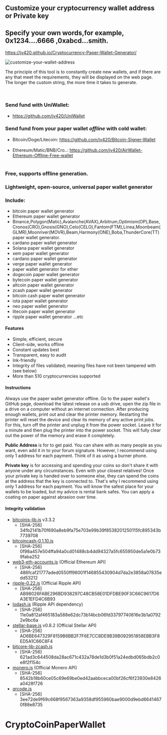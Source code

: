 ## Customize your cryptocurrency wallet address or Private key
## Specify your own words,for example, 0x1234....6666 ,0xabcd...smith.
https://jv420.github.io/Cryptocurrency-Paper-Wallet-Generator/

<img src="screen.png" alt="customize-your-wallet-address">

The principle of this tool is to constantly create new wallets, and if there are any that meet the requirements, they will be displayed on the web page. The longer the custom string, the more time it takes to generate.

<br>

### Send fund with UniWallet:
- https://github.com/jv420/UniWallet



### Send fund from your paper wallet *offline* with cold wallet:
- Bitcoin/Doge/Litecoin:
https://github.com/jv420/Bitcoin-Signer-Wallet<br><br>
- Ethereum/Matic/BNB/Cro..:
https://github.com/jv420/AirWallet-Ethereum-Offline-Free-wallet<br><br>


### Free, supports offline generation.

### Lightweight, open-source, universal paper wallet generator

### Include:
* bitcoin paper wallet generator
* Ethereum paper wallet generator
* Binance,Polygon(Matic),Avalanche(AVAX),Arbitrum,Optimism(OP),Base,Cronos(CRO),Gnosis(GNO),Celo(CELO),Fantom(FTM),Linea,Moonbeam(GLMR),Moonriver(MOVR),Beam,Harmony(ONE),Boba,ThunderCore(TT) paper wallet generator.
* cardano paper wallet generator
* Solana paper wallet generator
* xem paper wallet generator
* cardano paper wallet generator
* verge paper wallet generator
* paper wallet generator for ether
* dogecoin paper wallet generator
* bytecoin paper wallet generator
* altcoin paper wallet generator
* zcash paper wallet generator
* bitcoin cash paper wallet generator
* iota paper wallet generator
* neo paper wallet generator
* litecoin paper wallet generator
* ripple paper wallet generator
...etc

#### Features
* Simple, efficient, secure
* Client-side, works offline 
* Constant updates best
* Transparent, easy to audit
* Ink-friendly
* Integrity of files validated; meaning files have not been tampered with (see below)
* More than 510 cryptocurrencies supported

#### Instructions

Always use the paper wallet generator offline. Go to the paper wallet's GitHub page, download the latest release on a usb drive, open the zip file in a drive on a computer without an internet connection. After producing enough wallets, print out and clear the printer memory. Restarting the printer will reset the device and clear its memory of any active print jobs. For this, turn off the printer and unplug it from the power socket. Leave it for a minute and then plug the printer into the power socket. This will fully clear out the power of the memory and erase it completely.

**Public Address** is for to get paid. You can share with as many people as you want, even add it in to your forum signature. However, I recommend using only 1 address for each payment. Think of it as using a burner phone.

**Private key** is for accessing and spending your coins so don't share it with anyone under any circumstances. Even with your closest relatives! Once your private key is handed over to someone else, they can spend the coins at the address that the key is connected to. That's why I recommend using only 1 address for each payment. You will know the safest place for your wallets to be loaded, but my advice is rental bank safes. You can apply a coating on paper against abrasion over time.




#### Integrity validation
* [bitcoinjs-lib.js](https://github.com/bitcoinjs/bitcoinjs-lib) v3.3.2
	* [SHA-256] 34fb2141b70f690a8eb9fa75e703e99b39f8538201250115fc895343b7739708
* [bitcoincash-0.1.10.js](https://github.com/bitcoincashjs/bitcoincashjs)
	* [SHA-256] 0f98a457e504ffa94a0cd01488cb4dd94327a5fc655950de5a1e0b739faba252
* [web3-eth-accounts.js](https://github.com/ethereum/web3.js) (Official Ethereum API)
	* [SHA-256] 486fcaf21777aded0550ff96001f146855430904d7da2e3858a07835edd53212
* [ripple-0.22.js](https://github.com/ripple/ripple-lib/releases) (Official Ripple API)
	* [SHA-256] AB98026FABE296BD938297C48CB58E01DFDBE90F3C66C9617D6A3E1EFD4C6B93
* [lodash.js](https://github.com/lodash/lodash) (Ripple API dependency)
	* [SHA-256] 11e0a812af465183a588e62dc73b14bcb06fd33797740616e3b1a07922e9bc6a
* [stellar-base.js](https://github.com/stellar/bower-js-stellar-base) v0.8.2 (Official Stellar API)
	* [SHA-256] AD6BE647329F8159B6BB2F7F6E7CC8DE9B39B092951858EBB3F8ED5A1C66C8F4
* [bitcore-lib-zcash.js](https://github.com/bitmex/zcash-bitcore-lib)
	* [SHA-256] 621ad3c644508da28ac671c432a78de1d3b0f51a24edbd065bdb2c0e8f2f154c
* [monero.js](https://github.com/monero-project/monero) (Official Monero API)
	* [SHA-256] 8542b18b60ce05c69e69be0ed42aabbceca00bf26cf6f23930e8426a0428f726
* [qrcode.js](https://github.com/davidshimjs/qrcodejs)
	* [SHA-256] 3ee72de9f69c668f9567363a9358df955960bae9000d9ebd66414670f88e8735
# CryptoCoinPaperWallet

